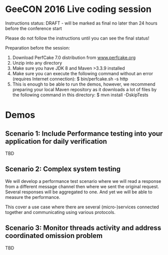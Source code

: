 GeeCON 2016 Live coding session
===============================

Instructions status: DRAFT - will be marked as final no later than 24 hours before the conference start

Please do not follow the instructions until you can see the final status!

Preparation before the session:
1. Download PerfCake 7.0 distribution from www.perfcake.org
2. Unzip into any directory
3. Make sure you have JDK 8 and Maven >3.3.9 installed
4. Make sure you can execute the following command without an error (requires Internet connection):
   $ bin/perfcake.sh -s http
5. This is enough to be able to run the demos, however, we recommend preparing your local Maven repository as it downloads a lot of files by the following command in this directory:
   $ mvn install -DskipTests

Demos
=====

Scenario 1: Include Performance testing into your application for daily verification
------------------------------------------------------------------------------------

TBD

Scenario 2: Complex system testing
----------------------------------

We will develop a performance test scenario where we will read a response from a different message
channel then where we sent the original request. Several responses will be aggregated to one. And yet we
will be able to measure the performance.

This cover a use case where there are several (micro-)services connected together and communicating using various protocols.

Scenario 3: Monitor threads activity and address coordinated omission problem
-----------------------------------------------------------------------------

TBD